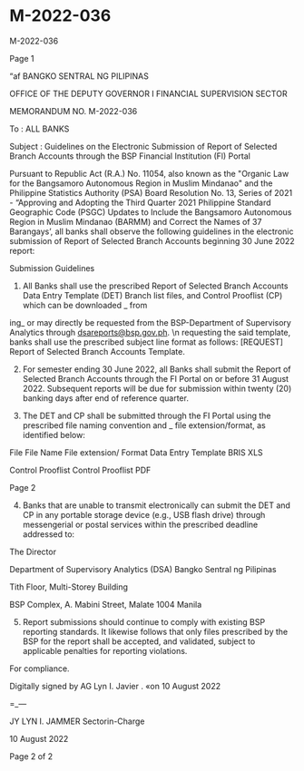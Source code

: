 # M-2022-036

M-2022-036

Page 1

“af BANGKO SENTRAL NG PILIPINAS

OFFICE OF THE DEPUTY GOVERNOR I FINANCIAL SUPERVISION SECTOR

MEMORANDUM NO. M-2022-036

To : ALL BANKS

Subject : Guidelines on the Electronic Submission of Report of Selected Branch Accounts through the BSP Financial Institution (Fl) Portal

Pursuant to Republic Act (R.A.) No. 11054, also known as the "Organic Law for the Bangsamoro Autonomous Region in Muslim Mindanao" and the Philippine Statistics Authority (PSA) Board Resolution No. 13, Series of 2021 - “Approving and Adopting the Third Quarter 2021 Philippine Standard Geographic Code (PSGC) Updates to Include the Bangsamoro Autonomous Region in Muslim Mindanao (BARMM) and Correct the Names of 37 Barangays’, all banks shall observe the following guidelines in the electronic submission of Report of Selected Branch Accounts beginning 30 June 2022 report:

Submission Guidelines

1. All Banks shall use the prescribed Report of Selected Branch Accounts Data Entry Template (DET) Branch list files, and Control Prooflist (CP) which can be downloaded _ from

ing_ or may directly be requested from the BSP-Department of Supervisory Analytics through dsareports@bsp.gov.ph. \n requesting the said template, banks shall use the prescribed subject line format as follows: [REQUEST] Report of Selected Branch Accounts Template.

2. For semester ending 30 June 2022, all Banks shall submit the Report of Selected Branch Accounts through the FI Portal on or before 31 August 2022. Subsequent reports will be due for submission within twenty (20) banking days after end of reference quarter.

3. The DET and CP shall be submitted through the FI Portal using the prescribed file naming convention and _ file extension/format, as identified below:

File File Name File extension/ Format Data Entry Template BRIS XLS

Control Prooflist Control Prooflist PDF

Page 2

4. Banks that are unable to transmit electronically can submit the DET and CP in any portable storage device (e.g., USB flash drive) through messengerial or postal services within the prescribed deadline addressed to:

The Director

Department of Supervisory Analytics (DSA) Bangko Sentral ng Pilipinas

Tith Floor, Multi-Storey Building

BSP Complex, A. Mabini Street, Malate 1004 Manila

5. Report submissions should continue to comply with existing BSP reporting standards. It likewise follows that only files prescribed by the BSP for the report shall be accepted, and validated, subject to applicable penalties for reporting violations.

For compliance.

Digitally signed by AG Lyn I. Javier . «on 10 August 2022

=_—

JY LYN I. JAMMER Sectorin-Charge

10 August 2022

Page 2 of 2